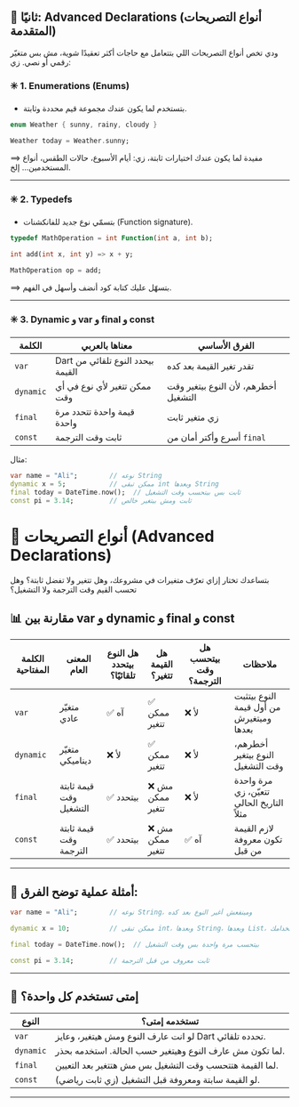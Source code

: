 ## 🚀 ثانيًا: Advanced Declarations (أنواع التصريحات المتقدمة)

ودي تخص أنواع التصريحات اللي بتتعامل مع حاجات أكثر تعقيدًا شوية، مش بس متغيّر رقمي أو نصي. زي:

### ✳️ 1. Enumerations (Enums)

* بتستخدم لما يكون عندك مجموعة قيم محددة وثابتة.

```dart
enum Weather { sunny, rainy, cloudy }

Weather today = Weather.sunny;
```

⟹ مفيدة لما يكون عندك اختيارات ثابتة، زي: أيام الأسبوع، حالات الطقس، أنواع المستخدمين... إلخ.

---

### ✳️ 2. Typedefs

* بتسمّي نوع جديد للفانكشنات (Function signature).

```dart
typedef MathOperation = int Function(int a, int b);

int add(int x, int y) => x + y;

MathOperation op = add;
```

⟹ بتسهّل عليك كتابة كود أنضف وأسهل في الفهم.

---

### ✳️ 3. Dynamic و var و final و const

| الكلمة    | معناها بالعربي                    | الفرق الأساسي                        |
| --------- | --------------------------------- | ------------------------------------ |
| `var`     | Dart بيحدد النوع تلقائي من القيمة | تقدر تغير القيمة بعد كده             |
| `dynamic` | ممكن تتغير لأي نوع في أي وقت      | أخطرهم، لأن النوع بيتغير وقت التشغيل |
| `final`   | قيمة واحدة تتحدد مرة واحدة        | زي متغير ثابت                        |
| `const`   | ثابت وقت الترجمة                  | أسرع وأكتر أمان من `final`           |

مثال:

```dart
var name = "Ali";        // نوعه String
dynamic x = 5;           // ممكن تبقى int وبعدها String
final today = DateTime.now();  // ثابت بس بيتحسب وقت التشغيل
const pi = 3.14;         // ثابت ومش بيتغير خالص
```

# 🔐 أنواع التصريحات (Advanced Declarations)

بتساعدك تختار إزاي تعرّف متغيرات في مشروعك، وهل تتغير ولا تفضل ثابتة؟ وهل تحسب القيم وقت الترجمة ولا التشغيل؟

## 📊 مقارنة بين var و dynamic و final و const

| الكلمة المفتاحية | المعنى العام           | هل النوع بيتحدد تلقائيًا؟ | هل القيمة تتغير؟ | هل بيتحسب وقت الترجمة؟ | ملاحظات                                   |
| ---------------- | ---------------------- | ------------------------- | ---------------- | ---------------------- | ----------------------------------------- |
| `var`            | متغيّر عادي            | ✅ آه                      | ✅ ممكن تتغير     | ❌ لأ                   | النوع بيتثبت من أول قيمة وميتغيرش بعدها   |
| `dynamic`        | متغيّر ديناميكي        | ❌ لأ                      | ✅ ممكن تتغير     | ❌ لأ                   | أخطرهم، النوع بيتغير وقت التشغيل          |
| `final`          | قيمة ثابتة وقت التشغيل | ✅ بيتحدد                  | ❌ مش ممكن تتغير  | ❌ لأ                   | مرة واحدة تتعيّن، زي التاريخ الحالي مثلاً |
| `const`          | قيمة ثابتة وقت الترجمة | ✅ بيتحدد                  | ❌ مش ممكن تتغير  | ✅ آه                   | لازم القيمة تكون معروفة من قبل            |

---

## 🧪 أمثلة عملية توضح الفرق:

```dart
var name = "Ali";        // نوعه String، ومينفعش أغير النوع بعد كده

dynamic x = 10;          // ممكن تبقى int، وبعدها String، وبعدها List، حسب استخدامك

final today = DateTime.now();  // بيتحسب مرة واحدة بس وقت التشغيل

const pi = 3.14;         // ثابت معروف من قبل الترجمة
```

---

## 🤔 إمتى تستخدم كل واحدة؟

| النوع     | تستخدمه إمتى؟                                            |
| --------- | -------------------------------------------------------- |
| `var`     | لو انت عارف النوع ومش هيتغير، وعايز Dart تحدده تلقائي.   |
| `dynamic` | لما تكون مش عارف النوع وهيتغير حسب الحالة. استخدمه بحذر. |
| `final`   | لما القيمة هتتحسب وقت التشغيل بس مش هتتغير بعد التعيين.  |
| `const`   | لو القيمة سابتة ومعروفة قبل التشغيل (زي ثابت رياضي).     |

---


